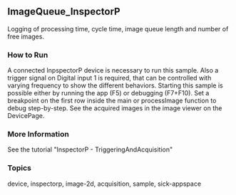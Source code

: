 ## ImageQueue_InspectorP

Logging of processing time, cycle time, image queue length and number of free images.

### How to Run

A connected InpspectorP device is necessary to run this sample.
Also a trigger signal on Digital input 1 is required, that can be controlled with
varying frequency to show the different behaviors.
Starting this sample is possible either by running the app (F5) or debugging (F7+F10).
Set a breakpoint on the first row inside the main or processImage function to debug step-by-step. See the acquired images in the image viewer on the DevicePage.

### More Information

See the tutorial "InspectorP - TriggeringAndAcquisition"

### Topics

device, inspectorp, image-2d, acquisition, sample, sick-appspace
